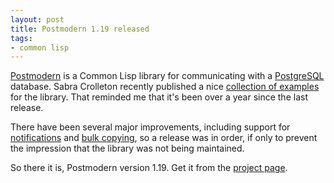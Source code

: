 ```yaml
---
layout: post
title: Postmodern 1.19 released
tags:
- common lisp
---
```


[Postmodern][pomo] is a Common Lisp library for communicating with a
[PostgreSQL][pg] database. Sabra Crolleton recently published a nice
[collection of examples][sabra] for the library. That reminded me that
it's been over a year since the last release.

[pomo]: http://marijnhaverbeke.nl/postmodern
[pg]: http://www.postgresql.org/
[sabra]: https://sites.google.com/site/sabraonthehill/postmodern-examples

There have been several major improvements, including support for
[notifications][not] and [bulk copying][bulk], so a release was in
order, if only to prevent the impression that the library was not
being maintained.

[not]: http://www.postgresql.org/docs/current/static/libpq-notify.html
[bulk]: http://marijnhaverbeke.nl/postmodern/cl-postgres.html#bulk-copying

So there it is, Postmodern version 1.19. Get it from the
[project page][pomo].
